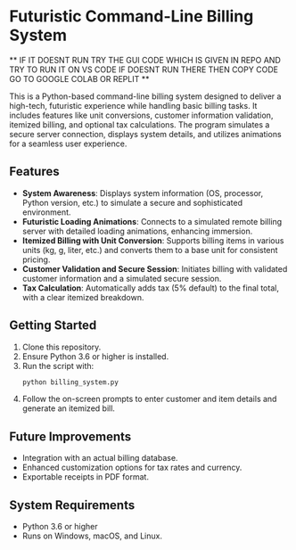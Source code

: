 # Futuristic Command-Line Billing System
** IF IT DOESNT RUN TRY THE GUI CODE WHICH IS GIVEN IN REPO AND TRY TO RUN IT ON VS CODE IF DOESNT RUN THERE THEN COPY CODE GO TO GOOGLE COLAB OR REPLIT **


This is a Python-based command-line billing system designed to deliver a high-tech, futuristic experience while handling basic billing tasks. It includes features like unit conversions, customer information validation, itemized billing, and optional tax calculations. The program simulates a secure server connection, displays system details, and utilizes animations for a seamless user experience.

## Features

- **System Awareness**: Displays system information (OS, processor, Python version, etc.) to simulate a secure and sophisticated environment.
- **Futuristic Loading Animations**: Connects to a simulated remote billing server with detailed loading animations, enhancing immersion.
- **Itemized Billing with Unit Conversion**: Supports billing items in various units (kg, g, liter, etc.) and converts them to a base unit for consistent pricing.
- **Customer Validation and Secure Session**: Initiates billing with validated customer information and a simulated secure session.
- **Tax Calculation**: Automatically adds tax (5% default) to the final total, with a clear itemized breakdown.

## Getting Started

1. Clone this repository.
2. Ensure Python 3.6 or higher is installed.
3. Run the script with:
    ```bash
    python billing_system.py
    ```
4. Follow the on-screen prompts to enter customer and item details and generate an itemized bill.

## Future Improvements

- Integration with an actual billing database.
- Enhanced customization options for tax rates and currency.
- Exportable receipts in PDF format.

## System Requirements

- Python 3.6 or higher
- Runs on Windows, macOS, and Linux.
